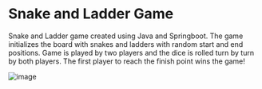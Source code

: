 # Snake and Ladder Game
Snake and Ladder game created using Java and Springboot. The game initializes the board with snakes and ladders with random start and end positions. Game is played by two players and the dice is rolled turn by turn by both players. The first player to reach the finish point wins the game!

![image](https://github.com/codeX1616/SnakeAndLadderGame-Java-LLD/assets/35308117/f01cc02e-b15f-451b-aae3-22e91d560e55)
